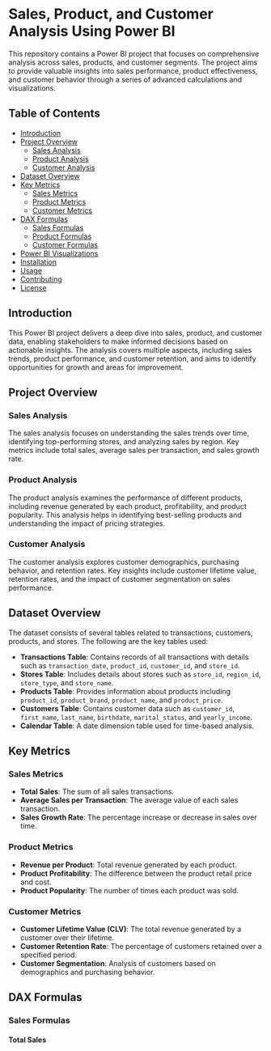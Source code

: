 # Sales, Product, and Customer Analysis Using Power BI

This repository contains a Power BI project that focuses on comprehensive analysis across sales, products, and customer segments. The project aims to provide valuable insights into sales performance, product effectiveness, and customer behavior through a series of advanced calculations and visualizations.

## Table of Contents

- [Introduction](#introduction)
- [Project Overview](#project-overview)
  - [Sales Analysis](#sales-analysis)
  - [Product Analysis](#product-analysis)
  - [Customer Analysis](#customer-analysis)
- [Dataset Overview](#dataset-overview)
- [Key Metrics](#key-metrics)
  - [Sales Metrics](#sales-metrics)
  - [Product Metrics](#product-metrics)
  - [Customer Metrics](#customer-metrics)
- [DAX Formulas](#dax-formulas)
  - [Sales Formulas](#sales-formulas)
  - [Product Formulas](#product-formulas)
  - [Customer Formulas](#customer-formulas)
- [Power BI Visualizations](#power-bi-visualizations)
- [Installation](#installation)
- [Usage](#usage)
- [Contributing](#contributing)
- [License](#license)

## Introduction

This Power BI project delivers a deep dive into sales, product, and customer data, enabling stakeholders to make informed decisions based on actionable insights. The analysis covers multiple aspects, including sales trends, product performance, and customer retention, and aims to identify opportunities for growth and areas for improvement.

## Project Overview

### Sales Analysis

The sales analysis focuses on understanding the sales trends over time, identifying top-performing stores, and analyzing sales by region. Key metrics include total sales, average sales per transaction, and sales growth rate.

### Product Analysis

The product analysis examines the performance of different products, including revenue generated by each product, profitability, and product popularity. This analysis helps in identifying best-selling products and understanding the impact of pricing strategies.

### Customer Analysis

The customer analysis explores customer demographics, purchasing behavior, and retention rates. Key insights include customer lifetime value, retention rates, and the impact of customer segmentation on sales performance.

## Dataset Overview

The dataset consists of several tables related to transactions, customers, products, and stores. The following are the key tables used:

- **Transactions Table**: Contains records of all transactions with details such as `transaction_date`, `product_id`, `customer_id`, and `store_id`.
- **Stores Table**: Includes details about stores such as `store_id`, `region_id`, `store_type`, and `store_name`.
- **Products Table**: Provides information about products including `product_id`, `product_brand`, `product_name`, and `product_price`.
- **Customers Table**: Contains customer data such as `customer_id`, `first_name`, `last_name`, `birthdate`, `marital_status`, and `yearly_income`.
- **Calendar Table**: A date dimension table used for time-based analysis.

## Key Metrics

### Sales Metrics

- **Total Sales**: The sum of all sales transactions.
- **Average Sales per Transaction**: The average value of each sales transaction.
- **Sales Growth Rate**: The percentage increase or decrease in sales over time.

### Product Metrics

- **Revenue per Product**: Total revenue generated by each product.
- **Product Profitability**: The difference between the product retail price and cost.
- **Product Popularity**: The number of times each product was sold.

### Customer Metrics

- **Customer Lifetime Value (CLV)**: The total revenue generated by a customer over their lifetime.
- **Customer Retention Rate**: The percentage of customers retained over a specified period.
- **Customer Segmentation**: Analysis of customers based on demographics and purchasing behavior.

## DAX Formulas

### Sales Formulas

#### Total Sales

